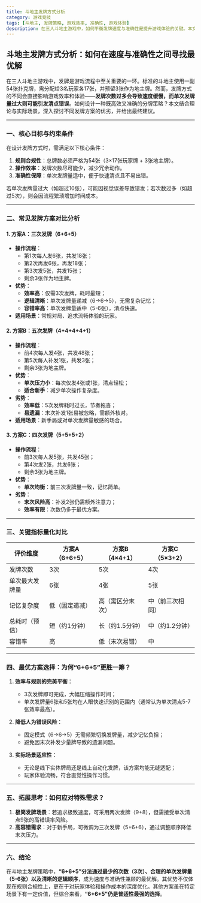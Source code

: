 ```yaml
---
title: 斗地主发牌方式分析
category: 游戏竞技
tags: [斗地主, 发牌策略, 游戏效率, 准确性, 游戏体验]
description: 在三人斗地主游戏中，如何平衡发牌速度与准确性是提升游戏体验的关键。本文详细分析了三种常见发牌方案，最终推荐使用三次发牌（6+6+5）的方法，因其能在减少发牌次数、保证操作效率的同时，确保清点的准确性和游戏规则的合规性。此方法不仅适用于各种场合，无论是新手还是老手都能从中受益，享受流畅的游戏过程。通过对比不同方案的关键指标，我们发现“6+6+5”分法是在效率和准确性之间寻找最优解的最佳策略。
---
```

## **斗地主发牌方式分析：如何在速度与准确性之间寻找最优解**

在三人斗地主游戏中，发牌是游戏流程中至关重要的一环。标准的斗地主使用一副54张扑克牌，需分配给3名玩家各17张，并预留3张作为地主牌。然而，发牌方式的不同会直接影响游戏效率和体验——**发牌次数过多会导致速度缓慢，而单次发牌量过大则可能引发清点错误**。如何设计一种既高效又准确的分牌策略？本文结合理论与实际场景，深入探讨不同发牌方案的优劣，并给出最终建议。

---

### **一、核心目标与约束条件**
在设计发牌方式时，需满足以下核心条件：  
1. **规则合规性**：总牌数必须严格为54张（3×17张玩家牌 + 3张地主牌）。  
2. **操作效率**：发牌次数尽可能少，减少冗余动作。  
3. **准确性保障**：单次发牌量适中，便于快速清点且不易出错。  

若单次发牌量过大（如超过10张），可能因视觉误差导致错发；若次数过多（如超过5次），则会因流程繁琐增加时间成本。

---

### **二、常见发牌方案对比分析**

#### **1. 方案A：三次发牌（6+6+5）**  
- **操作流程**：  
  - 第1次每人发6张，共发18张；  
  - 第2次再发6张，再发18张；  
  - 第3次发5张，共发15张；  
  - 剩余3张作为地主牌。  
- **优势**：  
  - **效率高**：仅需3次发牌，耗时最短；  
  - **逻辑清晰**：单次发牌量递减（6→6→5），无需复杂记忆；  
  - **容错率高**：单次发牌量适中（5-6张），清点快速。  
- **适用场景**：常规对局、追求流畅体验的玩家。

#### **2. 方案B：五次发牌（4+4+4+4+1）**  
- **操作流程**：  
  - 前4次每人发4张，共发48张；  
  - 第5次每人补发1张，共发3张；  
  - 剩余3张为地主牌。  
- **优势**：  
  - **单次压力小**：每次仅发4张或1张，清点轻松；  
  - **适合新手**：减少单次操作复杂度。  
- **劣势**：  
  - **效率低**：5次发牌耗时过长，节奏拖沓；  
  - **易遗漏**：末次补发1张易被忽略，需额外核对。  
- **适用场景**：新手局或对单次发牌量敏感的场合。

#### **3. 方案C：四次发牌（5+5+5+2）**  
- **操作流程**：  
  - 前3次每人发5张，共发45张；  
  - 第4次发2张，共发6张；  
  - 剩余3张为地主牌。  
- **优势**：  
  - **单次均衡**：前三次发牌量一致，记忆简单。  
- **劣势**：  
  - **末次风险高**：补发2张仍需额外注意力；  
  - **效率有限**：次数仍多于最优方案。  

---

### **三、关键指标量化对比**

| **评价维度**     | **方案A（6+6+5）** | **方案B（4×4+1）** | **方案C（5×3+2）** |
|-------------------|---------------------|---------------------|---------------------|
| 发牌次数          | 3次                 | 5次                 | 4次                 |
| 单次最大发牌量    | 6张                 | 4张                 | 5张                 |
| 记忆复杂度        | 低（固定递减）      | 高（需区分末次）    | 中（前三次相同）    |
| 总耗时（预估）    | 短（约1分钟）       | 长（约1.5分钟）     | 中（约1.2分钟）     |
| 容错率            | 高                  | 低（末次易错）      | 中                  |

---

### **四、最优方案选择：为何“6+6+5”更胜一筹？**
1. **效率与规则的完美平衡**：  
   - 3次发牌即可完成，大幅压缩操作时间；  
   - 单次发牌量6张和5张均在人眼快速识别的范围内（通常认为单次清点5-7张效率最高）。  

2. **降低人为错误风险**：  
   - 固定模式（6→6→5）无需频繁切换发牌量，减少记忆负担；  
   - 避免因末次补发少量牌导致的遗漏问题。  

3. **实际场景适应性**：  
   - 无论是线下实体牌局还是线上自动化发牌，该方案均能无缝适配；  
   - 玩家体验流畅，符合直觉性操作习惯。  

---

### **五、拓展思考：如何应对特殊需求？**
1. **极简发牌场景**：若追求极致速度，可采用两次发牌（9+8），但需接受单次清点9张的高错误率风险。  
2. **高容错需求**：对于新手局，可微调为三次发牌（5+6+6），通过调整顺序降低末次压力。  

---

### **六、结论**
在斗地主发牌策略中，**“6+6+5”分法通过最少的次数（3次）、合理的单次发牌量（5-6张）以及清晰的逻辑顺序**，成为速度与准确性兼顾的最优解。其优势不仅体现在规则合规性上，更在于对玩家体验和操作成本的深度优化。其他方案虽在特定场景下有一定价值，但综合来看，**“6+6+5”仍是普适性最强的选择**。